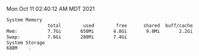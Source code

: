 Mon Oct 11 02:40:12 AM MDT 2021
```bash
System Memory
               total        used        free      shared  buff/cache   available
Mem:           7.7Gi       650Mi       4.8Gi       9.0Mi       2.2Gi       6.6Gi
Swap:          7.6Gi       280Mi       7.4Gi
System Storage
688M	.
```
```bash
